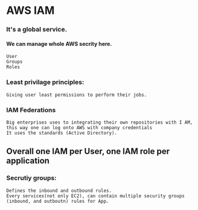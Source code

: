# AWS IAM

### It's a global service.

#### We can manage whole AWS secrity here.
    User
    Groups
    Roles
### Least privilage principles:
    Giving user least permissions to perform their jobs.
    
### IAM Federations
    Big enterprises uses to integrating their own repositories with I AM, this way one can log onto AWS with company credentials
    It uses the standards (Active Directory).
## Overall one IAM per User, one IAM role per application


### Secrutiy groups:
    Defines the inbound and outbound rules.
    Every services(not only EC2), can contain multiple security groups (inbound, and outboutn) rules for App.
